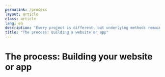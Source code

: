 ```yaml
---
permalink: /process
layout: article
class: article
lang: en
description: "Every project is different, but underlying methods remain largely the same."
title: "The process: Building a website or app"
---
```


# The process: Building your website or app
